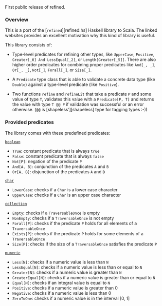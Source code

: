 First public release of refined.

### Overview

This is a port of the [`refined`][refined.hs] Haskell library to Scala.
The linked websites provides an excellent motivation why this kind of library
is useful.

This library consists of:

* Type-level predicates for refining other types, like `UpperCase`, `Positive`,
  `Greater[_0] And LessEqual[_2]`, or `Length[Greater[_5]]`. There are also higher
  order predicates for combining proper predicates like `And[_, _]`, `Or[_, _]`,
  `Not[_]`, `Forall[_]`, or `Size[_]`.

* A `Predicate` type class that is able to validate a concrete data type (like `Double`)
  against a type-level predicate (like `Positive`).

* Two functions `refine` and `refineLit` that take a predicate `P` and some value
  of type `T`, validates this value with a `Predicate[P, T]` and returns the value
  with type `T @@ P` if validation was successful or an error otherwise.
  (`@@` is [shapeless'][shapeless] type for tagging types :-))

### Provided predicates

The library comes with these predefined predicates:

[`boolean`](https://github.com/fthomas/refined/blob/0.0.1/src/main/scala/eu/timepit/refined/boolean.scala)

* `True`: constant predicate that is always `true`
* `False`: constant predicate that is always `false`
* `Not[P]`: negation of the predicate `P`
* `And[A, B]`: conjunction of the predicates `A` and `B`
* `Or[A, B]`: disjunction of the predicates `A` and `B`

[`char`](https://github.com/fthomas/refined/blob/0.0.1/src/main/scala/eu/timepit/refined/char.scala)

* `LowerCase`: checks if a `Char` is a lower case character
* `UpperCase`: checks if a `Char` is an upper case character

[`collection`](https://github.com/fthomas/refined/blob/0.0.1/src/main/scala/eu/timepit/refined/collection.scala)

* `Empty`: checks if a `TraversableOnce` is empty
* `NonEmpty`: checks if a `TraversableOnce` is not empty
* `Forall[P]`: checks if the predicate `P` holds for all elements of a
  `TraversableOnce`
* `Exists[P]`: checks if the predicate `P` holds for some elements of a
  `TraversableOnce`
* `Size[P]`: checks if the size of a `TraversableOnce` satisfies the predicate `P`

[`numeric`](https://github.com/fthomas/refined/blob/0.0.1/src/main/scala/eu/timepit/refined/numeric.scala)

* `Less[N]`: checks if a numeric value is less than `N`
* `LessEqual[N]`: checks if a numeric value is less than or equal to `N`
* `Greater[N]`: checks if a numeric value is greater than `N`
* `GreaterEqual[N]`: checks if a numeric value is greater than or equal to `N`
* `Equal[N]`: checks if an integral value is equal to `N`
* `Positive`: checks if a numeric value is greater than 0
* `Negative`: checks if a numeric value is less than 0
* `ZeroToOne`: checks if a numeric value is in the interval [0, 1]

